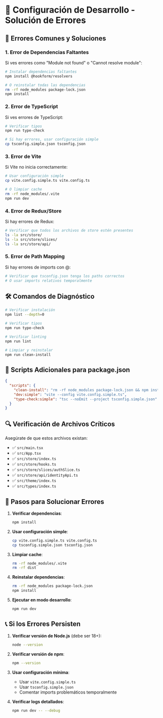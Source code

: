# 🔧 Configuración de Desarrollo - Solución de Errores

## 🚨 **Errores Comunes y Soluciones**

### **1. Error de Dependencias Faltantes**
Si ves errores como "Module not found" o "Cannot resolve module":

```bash
# Instalar dependencias faltantes
npm install @hookform/resolvers

# O reinstalar todas las dependencias
rm -rf node_modules package-lock.json
npm install
```

### **2. Error de TypeScript**
Si ves errores de TypeScript:

```bash
# Verificar tipos
npm run type-check

# Si hay errores, usar configuración simple
cp tsconfig.simple.json tsconfig.json
```

### **3. Error de Vite**
Si Vite no inicia correctamente:

```bash
# Usar configuración simple
cp vite.config.simple.ts vite.config.ts

# O limpiar cache
rm -rf node_modules/.vite
npm run dev
```

### **4. Error de Redux/Store**
Si hay errores de Redux:

```bash
# Verificar que todos los archivos de store estén presentes
ls -la src/store/
ls -la src/store/slices/
ls -la src/store/api/
```

### **5. Error de Path Mapping**
Si hay errores de imports con @:

```bash
# Verificar que tsconfig.json tenga los paths correctos
# O usar imports relativos temporalmente
```

## 🛠️ **Comandos de Diagnóstico**

```bash
# Verificar instalación
npm list --depth=0

# Verificar tipos
npm run type-check

# Verificar linting
npm run lint

# Limpiar y reinstalar
npm run clean-install
```

## 📝 **Scripts Adicionales para package.json**

```json
{
  "scripts": {
    "clean-install": "rm -rf node_modules package-lock.json && npm install",
    "dev:simple": "vite --config vite.config.simple.ts",
    "type-check:simple": "tsc --noEmit --project tsconfig.simple.json"
  }
}
```

## 🔍 **Verificación de Archivos Críticos**

Asegúrate de que estos archivos existan:

- ✅ `src/main.tsx`
- ✅ `src/App.tsx`
- ✅ `src/store/index.ts`
- ✅ `src/store/hooks.ts`
- ✅ `src/store/slices/authSlice.ts`
- ✅ `src/store/api/identityApi.ts`
- ✅ `src/theme/index.ts`
- ✅ `src/types/index.ts`

## 🚀 **Pasos para Solucionar Errores**

1. **Verificar dependencias**:
   ```bash
   npm install
   ```

2. **Usar configuración simple**:
   ```bash
   cp vite.config.simple.ts vite.config.ts
   cp tsconfig.simple.json tsconfig.json
   ```

3. **Limpiar cache**:
   ```bash
   rm -rf node_modules/.vite
   rm -rf dist
   ```

4. **Reinstalar dependencias**:
   ```bash
   rm -rf node_modules package-lock.json
   npm install
   ```

5. **Ejecutar en modo desarrollo**:
   ```bash
   npm run dev
   ```

## 📞 **Si los Errores Persisten**

1. **Verificar versión de Node.js** (debe ser 18+):
   ```bash
   node --version
   ```

2. **Verificar versión de npm**:
   ```bash
   npm --version
   ```

3. **Usar configuración mínima**:
   - Usar `vite.config.simple.ts`
   - Usar `tsconfig.simple.json`
   - Comentar imports problemáticos temporalmente

4. **Verificar logs detallados**:
   ```bash
   npm run dev -- --debug
   ```

